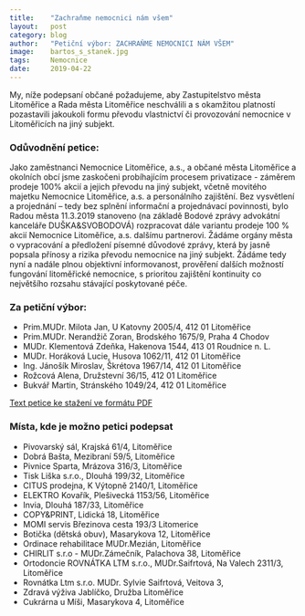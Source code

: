 ```yaml
---
title:	  "Zachraňme nemocnici nám všem"
layout:	  post
category: blog
author:	  "Petiční výbor: ZACHRAŇME NEMOCNICI NÁM VŠEM"
image:	  bartos_s_stanek.jpg
tags:	  Nemocnice
date:	  2019-04-22
---
```

My, níže podepsaní občané požadujeme, aby Zastupitelstvo města Litoměřice a Rada města Litoměřice neschválili a s okamžitou platností pozastavili jakoukoli formu převodu vlastnictví či provozování nemocnice v Litoměřicích na jiný subjekt.

### Odůvodnění petice:
Jako zaměstnanci Nemocnice Litoměřice, a.s., a občané města Litoměřice a okolních obcí jsme zaskočeni probíhajícím procesem privatizace - záměrem prodeje 100% akcií a jejich převodu na jiný subjekt, včetně movitého majetku Nemocnice Litoměřice, a.s. a personálního zajištění. Bez vysvětlení a projednání – tedy bez splnění informační a projednávací povinnosti, bylo Radou města 11.3.2019 stanoveno (na základě Bodové zprávy advokátní kanceláře DUŠKA&SVOBODOVÁ) rozpracovat dále variantu prodeje 100 % akcií Nemocnice Litoměřice, a.s. dalšímu partnerovi.
Žádáme orgány města o vypracování a předložení písemné důvodové zprávy, která by jasně popsala přínosy a rizika převodu nemocnice na jiný subjekt.
Žádáme tedy nyní a nadále plnou objektivní informovanost, prověření dalších možností fungování litoměřické nemocnice, s prioritou zajištění kontinuity co největšího rozsahu stávající poskytované péče.

### Za petiční výbor:
* Prim.MUDr. Milota Jan, U Katovny 2005/4, 412 01 Litoměřice
* Prim.MUDr. Nerandžič Zoran, Brodského 1675/9, Praha 4 Chodov
* MUDr. Klementová Zdeňka, Hakenova 1544, 413 01 Roudnice n. L.
* MUDr. Horáková Lucie, Husova 1062/11, 412 01 Litoměřice
* Ing. Jánošík Miroslav, Škrétova 1967/14, 412 01 Litoměřice
* Rožcová Alena, Družstevní 36/15, 412 01 Litoměřice
* Bukvář Martin, Stránského 1049/24, 412 01 Litoměřice

[Text petice ke stažení ve formátu PDF](/assets/pdf/petice-nemocnice.pdf)

### Místa, kde je možno petici podepsat
* Pivovarský sál, Krajská 61/4, Litoměřice
* Dobrá Bašta, Mezibraní 59/5, Litoměřice
* Pivnice Sparta, Mrázova 316/3, Litoměřice
* Tisk Liška s.r.o., Dlouhá 199/32, Litoměřice
* CITUS prodejna, K Výtopně 2140/1, Litoměřice
* ELEKTRO Kovařík, Plešivecká 1153/56, Litoměřice
* Invia, Dlouhá 187/33, Litoměřice
* COPY&PRINT, Lidická 18, Litoměřice
* MOMI servis Březinova cesta 193/3 Litomerice
* Botička (dětská obuv), Masarykova 12, Litoměřice
* Ordinace rehabilitace MUDr.Mezián, Litoměřice
* CHIRLIT s.r.o - MUDr.Zámečník, Palachova 38, Litoměřice
* Ortodoncie ROVNÁTKA LTM s.r.o., MUDr.Saifrtová, Na Valech 2311/3, Litoměřice
* Rovnátka Ltm s.r.o. MUDr. Sylvie Saifrtová, Veitova 3,
* Zdravá výživa Jablíčko, Družba Litoměřice
* Cukrárna u Míši, Masarykova 4, Litoměřice

